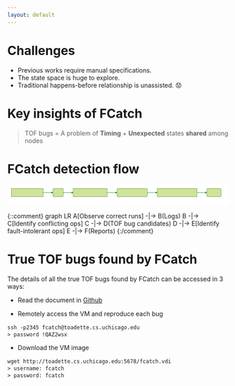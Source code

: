 ```yaml
---
layout: default
---
```


# [](#header-1)Challenges
* Previous works require manual specifications.
* The state space is huge to explore.
* Traditional happens-before relationship is unassisted. :worried:

# [](#header-1)Key insights of FCatch

> TOF bugs = A problem of **Timing** + **Unexpected** states **shared** among nodes

# [](#header-1)FCatch detection flow
![](./fcatch-flow.svg)

{::comment}
graph LR
A[Observe correct runs] -|-> B(Logs)
B -|-> C[Identify conflicting ops]
C -|-> D(TOF bug candidates)
D -|-> E[Identify fault-intolerant ops]
E -|-> F(Reports)
{:/comment}

# [](#header-1)True TOF bugs found by FCatch
The details of all the true TOF bugs found by FCatch can be accessed in 3 ways:
* Read the document in [Github](https://github.com/haopeng-liu/TOF-bugs)

* Remotely access the VM and reproduce each bug
```
ssh -p2345 fcatch@toadette.cs.uchicago.edu
> password !QAZ2wsx
```
* Download the VM image
```
wget http://toadette.cs.uchicago.edu:5678/fcatch.vdi
> username: fcatch
> password: fcatch
```

